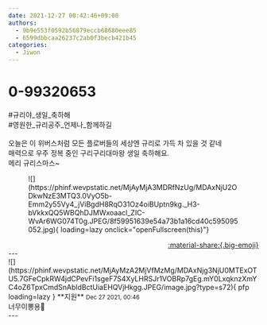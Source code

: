 ```yaml
---
date: 2021-12-27 00:42:46+09:00
authors:
  - 9b9e553f0592b56879eccb68680eee85
  - 6599dbbcaa26237c2ab0f3becb421b45
categories:
  - Jiwon
---
```


# 0-99320653

<div class="post-container" markdown="1">
<div class="content-container md-sidebar__scrollwrap" markdown="1">

\#규리야_생일_축하해<br>\#영원한_규리공주_언제나_함께하길<br><br>오늘은 이 위버스처럼 모든 플로버들의 세상엔 규리로 가득 차 있을 것 같네<br>매력으로 우주 정복 중인 구리구리대마왕 생일 축하해요.<br>메리 규리스마스~
<figure markdown="1">
![](https://phinf.wevpstatic.net/MjAyMjA3MDRfNzUg/MDAxNjU2ODkwNzE3MTQ3.0VyO5b-Emm2y55Vy4_jViBgdH8RqO31Oz4oiBUptn9kg._H3-bVkkxQQ5WBQhDJMWxoaacl_ZIC-WvAr6WG074T0g.JPEG/8f59951639e54a73b1a16cd40c595095052.jpg){ loading=lazy onclick="openFullscreen(this)"}
</figure>


</div>
</div>

<div style="text-align: right;" markdown="1">
<a href="https://weverse.io/fromis9/fanpost/0-99320653" style="text-align: right;">:material-share:{.big-emoji}</a>
</div>
---

<div class="comments-container md-sidebar__scrollwrap" markdown="1">
<div class="comment" markdown="1">
<div class='id-container' markdown="1">
![](https://phinf.wevpstatic.net/MjAyMzA2MjVfMzMg/MDAxNjg3NjU0MTExOTU5.7GFeCpkRW4jdCPevFi1sgeF7S4XyLHRSJr1VOBRp7gEg.mY0LxqknzXmYC4oZ6TpxCmdSnAbldBctUiaEHQVjHkgg.JPEG/image.jpg?type=s72){ pfp loading=lazy }
**<span class="artist">지원</span>** <small>Dec 27 2021, 00:46</small><br>
</div>
<div class='comment-body' markdown="1">
너무이뽕용🧡
</div>
</div>
</div>
---
